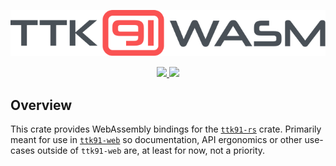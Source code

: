 <p align="center"><img src="https://github.com/dogamak/ttk91-wasm/blob/master/assets/ttk91wasm-logo.svg" /></p>
<p align="center">
  <a href="https://travis-ci.com/dogamak/ttk91-wasm">
    <img src="https://travis-ci.com/dogamak/ttk91-wasm.svg?branch=master" />
  </a>
  <a href="https://npmjs.com/package/ttk91-wasm">
    <img src="https://badge.fury.io/js/ttk91-wasm.svg" />
  </a>
</p>

## Overview

This crate provides WebAssembly bindings for the [`ttk91-rs`](https://github.com/dogamak/ttk91-rs) crate.
Primarily meant for use in [`ttk91-web`](https://github.com/dogamak/ttk91-web) so documentation, API ergonomics or other use-cases outside of `ttk91-web` are, at least for now, not a priority.
